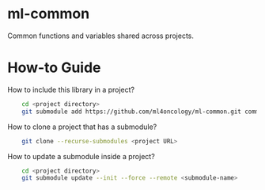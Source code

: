 # ml-common
Common functions and variables shared across projects.

# How-to Guide
How to include this library in a project?
```bash
    cd <project directory>
    git submodule add https://github.com/ml4oncology/ml-common.git common
```

How to clone a project that has a submodule?
```bash
    git clone --recurse-submodules <project URL>
```

How to update a submodule inside a project?
```bash
    cd <project directory>
    git submodule update --init --force --remote <submodule-name>
```

